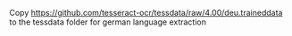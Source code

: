 Copy https://github.com/tesseract-ocr/tessdata/raw/4.00/deu.traineddata to the tessdata folder for german language extraction
